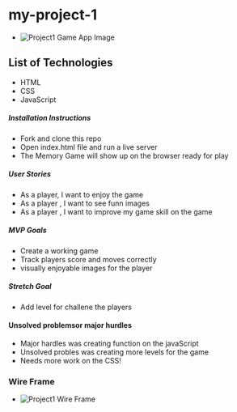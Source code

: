 # my-project-1

- ![Project1 Game App Image](https://user-images.githubusercontent.com/74628166/131695344-9db8b41d-f3b8-41ce-9492-f29e9cf9a366.png)


## List of Technologies 
-  HTML 
- CSS 
- JavaScript 

##### Installation Instructions
- Fork and clone this repo
- Open index.html file and run a live server
- The Memory Game will show up on the browser ready for play

##### User Stories
- As a player, I want to enjoy the game
- As a player , I want to see funn images
- As a player , I want to improve my game skill on the game

##### MVP Goals

 - Create a working game 
 - Track players score and moves correctly
 - visually enjoyable images for the player
##### Stretch Goal 

  - Add level for challene the players

#### Unsolved problemsor major hurdles
  
- Major hardles was creating function on the javaScript
- Unsolved probles was creating more levels for the game
- Needs more work on the CSS!

### Wire Frame 

- ![Project1 Wire Frame](https://user-images.githubusercontent.com/74628166/131695679-096a1e43-96ec-4ecf-a4f4-e25c589f5357.png)


